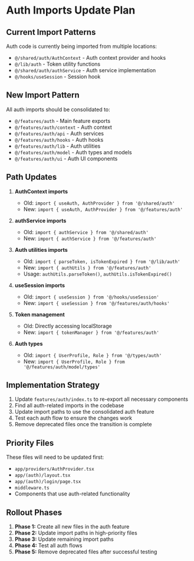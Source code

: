 # Auth Imports Update Plan

## Current Import Patterns

Auth code is currently being imported from multiple locations:
- `@/shared/auth/AuthContext` - Auth context provider and hooks 
- `@/lib/auth` - Token utility functions
- `@/shared/auth/authService` - Auth service implementation
- `@/hooks/useSession` - Session hook

## New Import Pattern

All auth imports should be consolidated to:
- `@/features/auth` - Main feature exports
- `@/features/auth/context` - Auth context
- `@/features/auth/api` - Auth services
- `@/features/auth/hooks` - Auth hooks
- `@/features/auth/lib` - Auth utilities
- `@/features/auth/model` - Auth types and models
- `@/features/auth/ui` - Auth UI components

## Path Updates

1. **AuthContext imports**
   - Old: `import { useAuth, AuthProvider } from '@/shared/auth'`
   - New: `import { useAuth, AuthProvider } from '@/features/auth'`

2. **authService imports**
   - Old: `import { authService } from '@/shared/auth'`
   - New: `import { authService } from '@/features/auth'`

3. **Auth utilities imports**
   - Old: `import { parseToken, isTokenExpired } from '@/lib/auth'`
   - New: `import { authUtils } from '@/features/auth'`
   - Usage: `authUtils.parseToken()`, `authUtils.isTokenExpired()`

4. **useSession imports**
   - Old: `import { useSession } from '@/hooks/useSession'`
   - New: `import { useSession } from '@/features/auth/hooks'`

5. **Token management**
   - Old: Directly accessing localStorage
   - New: `import { tokenManager } from '@/features/auth'`

6. **Auth types**
   - Old: `import { UserProfile, Role } from '@/types/auth'`
   - New: `import { UserProfile, Role } from '@/features/auth/model/types'`

## Implementation Strategy

1. Update `features/auth/index.ts` to re-export all necessary components
2. Find all auth-related imports in the codebase
3. Update import paths to use the consolidated auth feature
4. Test each auth flow to ensure the changes work
5. Remove deprecated files once the transition is complete

## Priority Files

These files will need to be updated first:
- `app/providers/AuthProvider.tsx`
- `app/(auth)/layout.tsx`
- `app/(auth)/login/page.tsx`
- `middleware.ts`
- Components that use auth-related functionality

## Rollout Phases

1. **Phase 1:** Create all new files in the auth feature
2. **Phase 2:** Update import paths in high-priority files
3. **Phase 3:** Update remaining import paths
4. **Phase 4:** Test all auth flows
5. **Phase 5:** Remove deprecated files after successful testing
